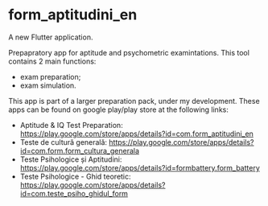 # form_aptitudini_en

A new Flutter application.

Prepapratory app for aptitude and psychometric examintations.
This tool contains 2 main functions:
  - exam preparation;
  - exam simulation.

This app is part of a larger preparation pack, under my development.
These apps can be found on google play/play store at the following links:
  - Aptitude & IQ Test Preparation: https://play.google.com/store/apps/details?id=com.form_aptitudini_en
  - Teste de cultură generală: https://play.google.com/store/apps/details?id=com.form.form_cultura_generala
  - Teste Psihologice și Aptitudini: https://play.google.com/store/apps/details?id=formbattery.form_battery
  - Teste Psihologice - Ghid teoretic: https://play.google.com/store/apps/details?id=com.teste_psiho_ghidul_form
